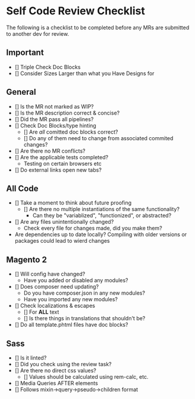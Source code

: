 # Self Code Review Checklist

The following is a checklist to be completed before any MRs are submitted to another dev for review.

## Important

- [] Triple Check Doc Blocks
- [] Consider Sizes Larger than what you Have Designs for

## General

- [] Is the MR not marked as WIP?
- [] Is the MR description correct & concise?
- [] Did the MR pass all pipelines?
- [] Check Doc Blocks/type hinting
  - [] Are _all_ comitted doc blocks correct?
  - [] Do any of them need to change from associated commited changes?
- [] Are there no MR conflicts?
- [] Are the applicable tests completed?
  - Testing on certain browsers etc
- [] Do external links open new tabs?

## All Code

- [] Take a moment to think about future proofing
  - [] Are there no multiple instantiations of the same functionality?
    - Can they be "variablized", "functionized", or abstracted?
- [] Are any files unintentionally changed?
  - Check every file for changes made, did you make them?
- Are dependencies up to date locally? Compiling with older versions or packages could lead to wierd changes

## Magento 2

- [] Will config have changed?
  - Have you added or disabled any modules?
- [] Does composer need updating?
  - Do you have composer.json in any new modules?
  - Have you imported any new modules?
- [] Check localizations & escapes
  - [] For **ALL** text
  - [] Is there things in translations that shouldn't be?
- [] Do all template.phtml files have doc blocks?

## Sass

- [] Is it linted?
- [] Did you check using the review task?
- [] Are there no direct css values?
  - [] Values should be calculated using rem-calc, etc.
- [] Media Queries AFTER elements
- [] Follows mixin->query->pseudo->children format
